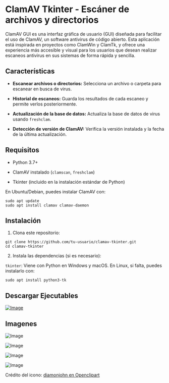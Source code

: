 
# ClamAV Tkinter - Escáner de archivos y directorios

ClamAV GUI es una interfaz gráfica de usuario (GUI) diseñada para facilitar el uso de ClamAV, un software antivirus de código abierto. Esta aplicación está inspirada en proyectos como ClamWin y ClamTk, y ofrece una experiencia más accesible y visual para los usuarios que desean realizar escaneos antivirus en sus sistemas de forma rápida y sencilla.

## Características

-   **Escanear archivos o directorios:** Selecciona un archivo o carpeta para escanear en busca de virus.
    
-   **Historial de escaneos:** Guarda los resultados de cada escaneo y permite verlos posteriormente.
    
-   **Actualización de la base de datos:** Actualiza la base de datos de virus usando `freshclam`.
    
-   **Detección de versión de ClamAV:** Verifica la versión instalada y la fecha de la última actualización.
    

## Requisitos

-   Python 3.7+
    
-   ClamAV instalado (`clamscan`, `freshclam`)
    
-   Tkinter (incluido en la instalación estándar de Python)
    

En Ubuntu/Debian, puedes instalar ClamAV con:

```
sudo apt update
sudo apt install clamav clamav-daemon
```

## Instalación

1.  Clona este repositorio:
    

```
git clone https://github.com/tu-usuario/clamav-tkinter.git
cd clamav-tkinter
```

2.  Instala las dependencias (si es necesario):
    
`tkinter`: Viene con Python en Windows y macOS. En Linux, si falta, puedes instalarlo con:
```
sudo apt install python3-tk
```

## Descargar Ejecutables
[![Image](https://github.com/user-attachments/assets/6b392f0f-f903-4299-812c-b9a83b07aa32)](https://github.com/Acosta-gh/clamav-tkinter_PYTHON/releases/download/prerelease/ClamAVTkinter.appimage)

## Imagenes
![Image](https://github.com/user-attachments/assets/1057823b-5324-434e-9b37-f134be7aaaf2)

![Image](https://github.com/user-attachments/assets/e541c2ad-cd09-4ae6-96be-8827b03b308c)

![Image](https://github.com/user-attachments/assets/4fa714a2-f41f-43d0-9759-e19c748c8af2)

![Image](https://github.com/user-attachments/assets/cb7f14ff-f673-4dbc-ba44-5571d5214ee7)

Crédito del icono: [diamonjohn en Openclipart](https://openclipart.org/artist/diamonjohn)
